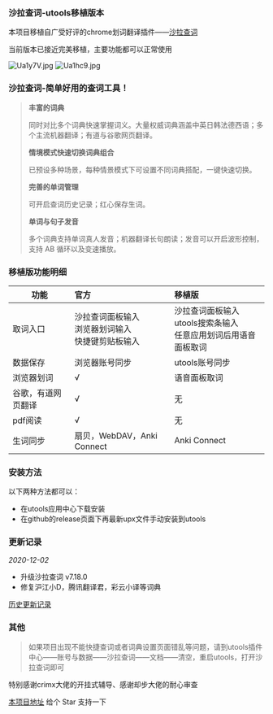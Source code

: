 ### 沙拉查词-utools移植版本

本项目移植自广受好评的chrome划词翻译插件——[沙拉查词](https://saladict.crimx.com/)

当前版本已接近完美移植，主要功能都可以正常使用

![Ua1y7V.jpg](https://s1.ax1x.com/2020/07/14/Ua1y7V.jpg)
![Ua1hc9.jpg](https://s1.ax1x.com/2020/07/14/Ua1hc9.jpg)
### 沙拉查词-简单好用的查词工具！
> **丰富的词典**
>
> 同时对比多个词典快速掌握词义。大量权威词典涵盖中英日韩法德西语；多个主流机器翻译；有道与谷歌网页翻译。
>
> **情境模式快速切换词典组合**
>
> 已预设多种场景，每种情景模式下可设置不同词典搭配，一键快速切换。
>
> **完善的单词管理**
>
> 可开启查词历史记录；红心保存生词。
>
> **单词与句子发音**
>
> 多个词典支持单词真人发音；机器翻译长句朗读；发音可以开启波形控制，支持 AB 循环以及变速播放。

### 移植版功能明细

| 功能        | 官方    |  移植版  |
| --------   | :-----   | :---- |
| 取词入口        | 沙拉查词面板输入<br/>浏览器划词输入<br/>快捷键剪贴板输入      |   沙拉查词面板输入<br/>utools搜索条输入<br/>任意应用划词后用语音面板取词    |
| 数据保存        | 浏览器账号同步      |   utools账号同步    |
| 浏览器划词        |  √     |   语音面板取词    |
| 谷歌，有道网页翻译        |  √     |   无    |
| pdf阅读        | √      |   无    |
| 生词同步        | 扇贝，WebDAV，Anki Connect      |   Anki Connect    |

### 安装方法

以下两种方法都可以：
- 在utools应用中心下载安装
- 在github的release页面下再最新upx文件手动安装到utools

### 更新记录

*2020-12-02*

- 升级沙拉查词 v7.18.0
- 修复沪江小D，腾讯翻译君，彩云小译等词典

[历史更新记录](https://github.com/anrgct/utools-saladic/releases)


### 其他

> 如果项目出现不能快捷查词或者词典设置页面错乱等问题，请到utools插件中心——账号与数据——沙拉查词——文档——清空，重启utools，打开沙拉查词即可

特别感谢crimx大佬的开挂式辅导、感谢却步大佬的耐心审查

[本项目地址](https://github.com/anrgct/utools-saladict) 给个 Star 支持一下


